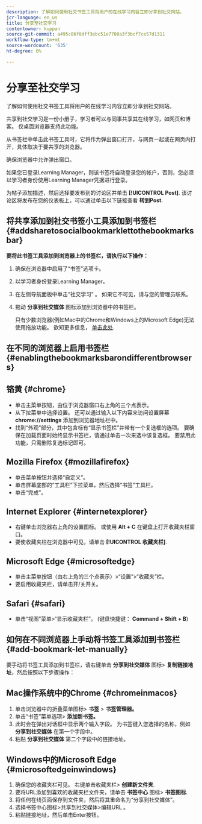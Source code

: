 ```yaml
---
description: 了解如何使用社交书签工具将用户的在线学习内容立即分享到社交网站。
jcr-language: en_us
title: 分享至社交学习
contentowner: kuppan
source-git-commit: a495c86f8dff3ebc51e7700a3f3bcf7ce57d1311
workflow-type: tm+mt
source-wordcount: '635'
ht-degree: 0%

---
```




# 分享至社交学习

了解如何使用社交书签工具将用户的在线学习内容立即分享到社交网站。

共享到社交学习是一份小册子，学习者可以与同事共享其在线学习，如网页和博客。 仅桌面浏览器支持此功能。

从书签栏中单击此书签工具时，它将作为弹出窗口打开，与网页一起或在网页内打开，具体取决于要共享的浏览器。

<!--![](assets/share-to-social-popup-23.png)-->

确保浏览器中允许弹出窗口。

如果您已登录Learning Manager，则该书签将自动登录您的帐户，否则，您必须以学习者身份使用Learning Manager凭据进行登录。

为帖子添加描述，然后选择要发布到的讨论区并单击 **[!UICONTROL Post]**. 该讨论区将发布在您的仪表板上，可以通过单击以下链接查看 **转到Post**.

## 将共享添加到社交书签小工具添加到书签栏 {#addsharetosocialbookmarklettothebookmarksbar}

**要将此书签工具添加到浏览器上的书签栏，请执行以下操作：**

1. 确保在浏览器中启用了“书签”选项卡。
1. 以学习者身份登录Learning Manager。
1. 在左侧导航面板中单击“社交学习” 。 如果它不可见，请与您的管理员联系。
1. 拖动 **分享到社交媒体** 图标添加到浏览器中的书签栏。

   只有少数浏览器(例如Mac中的Chrome和Windows上的Microsoft Edge)无法使用拖放功能。 欲知更多信息， [单击此处](share-to-social.md#add%20bookmarkl-let%20manually).

   <!--![](assets/bookmarklet-2.gif)-->

## 在不同的浏览器上启用书签栏 {#enablingthebookmarksbarondifferentbrowsers}

## 铬黄 {#chrome}

* 单击主菜单按钮，由位于浏览器窗口右上角的三个点表示。
* 从下拉菜单中选择设置。 还可以通过输入以下内容来访问设置屏幕 **chrome://settings** 添加到浏览器地址栏中。
* 找到“外观”部分，其中包含标有“显示书签栏”并带有一个复选框的选项。 要确保在加载页面时始终显示书签栏，请通过单击一次来选中该复选框。 要禁用此功能，只需删除复选标记即可。

## Mozilla Firefox {#mozillafirefox}

* 单击菜单按钮并选择“自定义”。
* 单击屏幕底部的“工具栏”下拉菜单，然后选择“书签”工具栏。
* 单击“完成”。

## Internet Explorer {#internetexplorer}

* 右键单击浏览器右上角的设置图标。 或使用 **Alt + C** 在键盘上打开收藏夹栏窗口。
* 要使收藏夹栏在浏览器中可见，请单击 **[!UICONTROL 收藏夹栏]**.

## Microsoft Edge {#microsoftedge}

* 单击主菜单按钮（由右上角的三个点表示）>“设置”>“收藏夹”栏。
* 要启用收藏夹栏，请单击开/关开关。

## Safari {#safari}

* 单击“视图”菜单>“显示收藏夹栏”。 (键盘快捷键： **Command + Shift + B**)

## 如何在不同浏览器上手动将书签工具添加到书签栏 {#add-bookmark-let-manually}

要手动将书签工具添加到书签栏，请右键单击 **分享到社交媒体** 图标> **复制链接地址**，然后按照以下步骤操作：

## Mac操作系统中的Chrome {#chromeinmacos}

1. 单击浏览器中的折叠菜单图标>  **书签** > **书签管理器。**
1. 单击“书签”菜单选项> **添加新书签。**
1. 此时会在弹出对话框中显示两个输入字段。 为书签键入您选择的名称，例如 **分享到社交媒体** 在第一个字段中。
1. 粘贴 **分享到社交媒体** 第二个字段中的链接地址。

## Windows中的Microsoft Edge {#microsoftedgeinwindows}

1. 确保您的收藏夹栏可见。 右键单击收藏夹栏> **创建新文件夹**.
1. 要将URL添加到喜欢的收藏夹栏文件夹，请单击 **书签中心** 图标> **书签图标**.
1. 将任何在线页面保存到文件夹，然后将其重命名为“分享到社交媒体”。
1. 选择书签中心图标>共享到社交媒体>编辑URL 。
1. 粘贴链接地址，然后单击Enter按钮。
